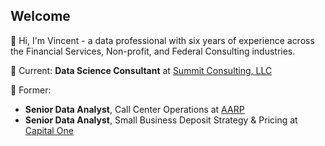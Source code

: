 ## Welcome

👋 Hi, I'm Vincent - a data professional with six years of experience across the Financial Services, Non-profit, and Federal Consulting industries.

💼 Current: **Data Science Consultant** at [Summit Consulting, LLC](https://www.summitllc.us/about)

💼 Former:
- **Senior Data Analyst**, Call Center Operations at [AARP](https://www.aarp.org/about-aarp/)
- **Senior Data Analyst**, Small Business Deposit Strategy & Pricing at [Capital One](https://www.capitalone.com/about/)


<!--
**VincentZhao-viz/VincentZhao-viz** is a ✨ _special_ ✨ repository because its `README.md` (this file) appears on your GitHub profile.

Here are some ideas to get you started:

- 🔭 I’m currently working on ...
- 🌱 I’m currently learning ...
- 👯 I’m looking to collaborate on ...
- 🤔 I’m looking for help with ...
- 💬 Ask me about ...
- 📫 How to reach me: ...
- 😄 Pronouns: ...
- ⚡ Fun fact: ...
-->
